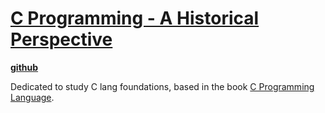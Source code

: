 # [C Programming - A Historical Perspective](https://www.cc4e.com/)

**[github](https://github.com/csev/cc4e)**

Dedicated to study C lang foundations, based in the book [C Programming Language](https://www.amazon.com.br/Programming-Language-PROGRAMMING-LANG-English-ebook/dp/B009ZUZ9FW/ref=tmm_kin_swatch_0?_encoding=UTF8&qid=&sr=).

